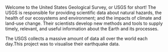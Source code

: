 
Welcome to the United States Geological Survey, or USGS for short! 
The USGS is responsible for providing scientific data about natural hazards, the health of our ecosystems and environment;
and the impacts of climate and land-use change. Their scientists develop new methods and tools to supply timely, relevant,
and useful information about the Earth and its processes. 

The USGS  collects a massive amount of data all over the world each day.This project was to visualise their earthquake data.
